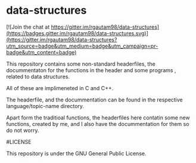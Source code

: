 # data-structures

[![Join the chat at https://gitter.im/rgautam98/data-structures](https://badges.gitter.im/rgautam98/data-structures.svg)](https://gitter.im/rgautam98/data-structures?utm_source=badge&utm_medium=badge&utm_campaign=pr-badge&utm_content=badge)  

This repository contains some non-standard headerfiles, the docummentaton for the functions in the header and some 
programs , related to data structures.  

All of these are implimeneted in C and C++.  

The headerfile, and the docummentation can be found in the respective language/topic-name  directory.  

Apart form the traditioal functions, the headerfiles here contatin some new functions, created by me, and I also have the docummentation for them so do not worry.  

#LICENSE

This repository is under the GNU General Public License.
